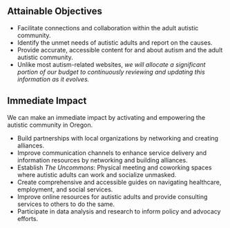 ## Attainable Objectives
- Facilitate connections and collaboration within the adult autistic community.
- Identify the unmet needs of autistic adults and report on the causes.
- Provide accurate, accessible content for and about autism and the adult autistic community.
- Unlike most autism-related websites, _we will allocate a significant portion of our budget to continuously reviewing and updating 
  this information as it evolves._


## Immediate Impact
We can make an immediate impact by activating and empowering the autistic community in Oregon.

- Build partnerships with local organizations by networking and creating alliances.
- Improve communication channels to enhance service delivery and information resources by networking and building alliances.
- Establish _The Uncommons_: Physical meeting and coworking spaces where autistic adults can work and socialize unmasked.
- Create comprehensive and accessible guides on navigating healthcare, employment, and social services.
- Improve online resources for autistic adults and provide consulting services to others to do the same.
- Participate in data analysis and research to inform policy and advocacy efforts.